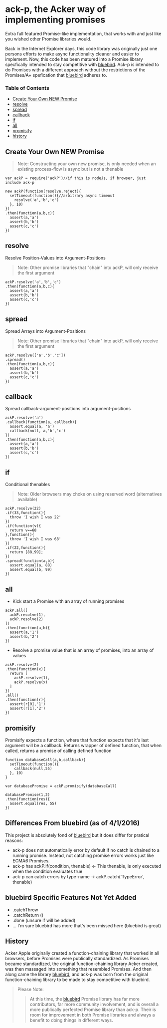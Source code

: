 # ack-p, the Acker way of implementing promises
Extra full featured Promise-like implementation, that works with and just like you wished other Promise libraries would.

Back in the Internet Explorer days, this code library was originally just one persons efforts to make async functionality cleaner and easier to implement. Now, this code has been matured into a Promise library specfically intended to stay competitive with [bluebird](http://bluebirdjs.com). Ack-p is intended to do Promises with a different approach without the restrictions of the Promises/A+ spefication that [bluebird](http://bluebirdjs.com) adheres to.

### Table of Contents
- [Create Your Own NEW Promise](#create-your-own-new-promise)
- [resolve](#resolve)
- [spread](#spread)
- [callback](#callback)
- [if](#if)
- [all](#all)
- [promisify](#promisify)
- [history](#history)

## Create Your Own NEW Promise

> Note: Constructing your own new promise, is only needed when an existing process-flow is async but is not a thenable

```
var ackP = require('ackP')//if this is nodeJs, if browser, just include ack-p

new ackP(function(resolve,reject){
  setTimeout(function(){//arbitrary async timeout
    resolve('a','b','c')
  }, 10)
})
.then(function(a,b,c){
  assert(a,'a')
  assert(b,'b')
  assert(c,'c')
})
```

## resolve
Resolve Position-Values into Argument-Positions

> Note: Other promise libraries that "chain" into ackP, will only receive the first argument

```
ackP.resolve('a','b','c')
.then(function(a,b,c){
  assert(a,'a')
  assert(b,'b')
  assert(c,'c')
})
```


## spread
Spread Arrays into Argument-Positions

> Note: Other promise libraries that "chain" into ackP, will only receive the first argument

```
ackP.resolve(['a','b','c'])
.spread()
.then(function(a,b,c){
  assert(a,'a')
  assert(b,'b')
  assert(c,'c')
})
```


## callback
Spread callback-argument-positions into argument-positions
```
ackP.resolve('a')
.callback(function(a, callback){
  assert.equal(a, 'a')
  callback(null, a,'b','c')
})
.then(function(a,b,c){
  assert(a,'a')
  assert(b,'b')
  assert(c,'c')
})
```


## if
Conditional thenables

> Note: Older browsers may choke on using reserved word (alternatives available)

```
ackP.resolve(22)
.if(33,function(){
  throw 'I wish I was 22'
})
.if(function(v){
  return v==68
},function(){
  throw 'I wish I was 68'
})
.if(22,function(){
  return [88,99];
})
.spread(function(a,b){
  assert.equal(a, 88)
  assert.equal(b, 99)
})
```


## all

- Kick start a Promise with an array of running promises
```
ackP.all([
  ackP.resolve(1),
  ackP.resolve(2)
])
.then(function(a,b){
  assert(a,'1')
  assert(b,'2')
})
```

- Resolve a promise value that is an array of promises, into an array of values
```
ackP.resolve(2)
.then(function(x){
  return [
    ackP.resolve(1),
    ackP.resolve(x)
  ]
})
.all()
.then(function(r){
  assert(r[0],'1')
  assert(r[1],'2')
})
```

## promisify
Promisify expects a function, where that function expects that it's last argument will be a callback. Returns wrapper of defined function, that when called, returns a promise of calling defined function

```
function databaseCall(a,b,callback){
  setTimeout(function(){
    callback(null,55)
  }, 10)
}

var databasePromise = ackP.promisify(databaseCall)

databasePromise(1,2)
.then(function(res){
  assert.equal(res, 55)
})
```

## Differences From bluebird (as of 4/1/2016)
This project is absolutely fond of [bluebird](http://bluebirdjs.com) but it does differ for pratical reasons:

- ack-p does not automatically error by default if no catch is chained to a running promise. Instead, not catching promise errors works just like ECMA6 Promises.
- ack-p has ackP.if(condition, thenable) <- This thenable, is only executed when the condition evaluates true
- ack-p can catch errors by type-name -> ackP.catch('TypeError', thenable)

## bluebird Specific Features Not Yet Added
- .catchThrow
- .catchReturn ()
- .done (unsure if will be added)
- ... I'm sure bluebird has more that's been missed here (bluebird is great)

## History
Acker Apple originally created a function-chaining library that worked in all browsers, before Promises were publically standardized. As Promises became standardized, the original function-chaining library Acker created, was then massaged into something that resembled Promises. And then along came the library [bluebird](http://bluebirdjs.com), and ack-p was born from the original function-chaining library to be made to stay competitive with bluebird.

> Please Note:
>> At this time, the [bluebird](http://bluebirdjs.com) Promise library has far more contributors, far more community involvement, and is overall a more publically perfected Promise library than ack-p. Their is room for improvement in both Promise libraries and always a benefit to doing things in different ways.